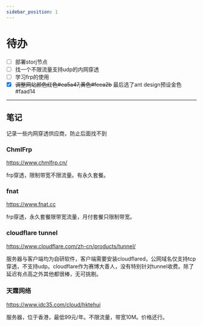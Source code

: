 ```yaml
---
sidebar_position: 1
---
```

# 待办

- [ ] 部署storj节点
- [ ] 找一个不限流量支持udp的内网穿透
- [ ] 学习frp的使用
- [x] ~~调整网站颜色红色#ea5a47,黄色#fcea2b~~ 最后选了ant design预设金色#faad14

---

## 笔记
记录一些内网穿透供应商，防止后面找不到

### ChmlFrp
https://www.chmlfrp.cn/

frp穿透，限制带宽不限流量。有永久套餐。
### fnat
https://www.fnat.cc

frp穿透，永久套餐限带宽流量，月付套餐只限制带宽。

### cloudflare tunnel
https://www.cloudflare.com/zh-cn/products/tunnel/

服务器与客户端均为自研软件，客户端需要安装cloudflared，公网域名仅支持tcp穿透，不支持udp。cloudflare作为赛博大善人，没有特别针对tunnel收费。除了延迟有点高之外其他都很棒，无可挑剔。

### 天霆网络
https://www.idc35.com/cloud/hktehui

服务器，位于香港，最低99元/年。不限流量，带宽10M。价格还行。
